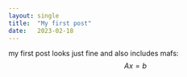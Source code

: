 ```yaml
---
layout: single
title:  "My first post"
date:   2023-02-18
---
```


my first post looks just fine and also includes mafs: $$Ax=b$$